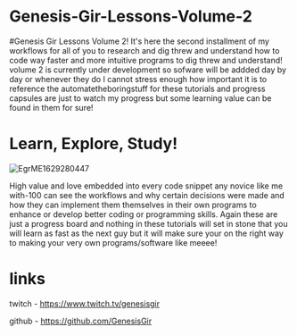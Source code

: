 # Genesis-Gir-Lessons-Volume-2
#Genesis Gir Lessons Volume 2!
It's here the second installment of my workflows for all of you to research and dig threw and understand how to code way faster and more intuitive
programs to dig threw and understand! volume 2 is currently under development so sofware will be addded day by day or whenever they do I cannot stress enough how important it is to reference the automatetheboringstuff for these tutorials and progress capsules are just to watch my progress but some learning value can be found in them for sure!

# Learn, Explore, Study!
![EgrME1629280447](https://user-images.githubusercontent.com/87259615/129873497-f348b9ba-57ca-4145-89ae-31f1c675c995.png)

High value and love embedded into every code snippet any novice like me with-100 can see the workflows and why certain decisions were made and how they can implement them themselves in their own programs to enhance or develop  better coding or programming skills. Again these are just a progress board and nothing in these tutorials will set in stone that you will learn as fast as the next guy but it will make sure your on the right way to making your very own programs/software like meeee!

# links

twitch - https://www.twitch.tv/genesisgir

github - https://github.com/GenesisGir
